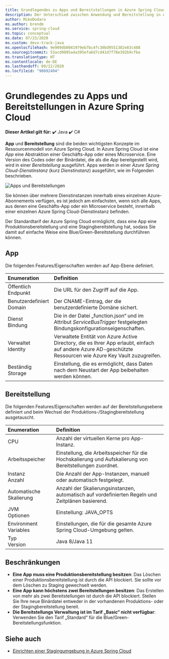 ```yaml
---
title: Grundlegendes zu Apps und Bereitstellungen in Azure Spring Cloud
description: Der Unterschied zwischen Anwendung und Bereitstellung in Azure Spring Cloud.
author: MikeDodaro
ms.author: brendm
ms.service: spring-cloud
ms.topic: conceptual
ms.date: 07/23/2020
ms.custom: devx-track-java
ms.openlocfilehash: 9e909db0041979eb7bc4fc30bd9551382e83c488
ms.sourcegitcommit: 53acd9895a4a395efa6d7cd41d7f78e392b9cfbe
ms.translationtype: HT
ms.contentlocale: de-DE
ms.lasthandoff: 09/22/2020
ms.locfileid: "90892494"
---
```

# <a name="understand-app-and-deployment-in-azure-spring-cloud"></a>Grundlegendes zu Apps und Bereitstellungen in Azure Spring Cloud

**Dieser Artikel gilt für:** ✔️ Java ✔️ C#

**App** und **Bereitstellung** sind die beiden wichtigsten Konzepte im Ressourcenmodell von Azure Spring Cloud. In Azure Spring Cloud ist eine *App* eine Abstraktion einer Geschäfts-App oder eines Microservice.  Eine Version des Codes oder der Binärdatei, die als die *App* bereitgestellt wird, wird in einer *Bereitstellung* ausgeführt.  Apps werden in einer *Azure Spring Cloud-Dienstinstanz* (kurz *Dienstinstanz*) ausgeführt, wie im Folgenden beschrieben.

 ![Apps und Bereitstellungen](./media/spring-cloud-app-and-deployment/app-deployment-rev.png)

Sie können über mehrere Dienstinstanzen innerhalb eines einzelnen Azure-Abonnements verfügen, es ist jedoch am einfachsten, wenn sich alle Apps, aus denen eine Geschäfts-App oder ein Microservice besteht, innerhalb einer einzelnen Azure Spring Cloud-Dienstinstanz befinden.

Der Standardtarif der Azure Spring Cloud ermöglicht, dass eine App eine Produktionsbereitstellung und eine Stagingbereitstellung hat, sodass Sie damit auf einfache Weise eine Blue/Green-Bereitstellung durchführen können.

## <a name="app"></a>App
Die folgenden Features/Eigenschaften werden auf App-Ebene definiert.

| Enumeration | Definition |
|:--|:----------------|
| Öffentlich</br>Endpunkt | Die URL für den Zugriff auf die App. |
| Benutzerdefiniert</br>Domain | Der CNAME-Eintrag, der die benutzerdefinierte Domäne sichert. |
| Dienst</br>Bindung | Die in der Datei „function.json“ und im Attribut *ServiceBusTrigger* festgelegten Bindungskonfigurationseigenschaften. |
| Verwaltet</br>Identity | Verwaltete Entität von Azure Active Directory, die es Ihrer App erlaubt, einfach auf andere Azure AD-geschützte Ressourcen wie Azure Key Vault zuzugreifen. |
| Beständig</br>Storage | Einstellung, die es ermöglicht, dass Daten nach dem Neustart der App beibehalten werden können. |

## <a name="deployment"></a>Bereitstellung

Die folgenden Features/Eigenschaften werden auf der Bereitstellungsebene definiert und beim Wechsel der Produktions-/Stagingbereitstellung ausgetauscht.

| Enumeration | Definition |
|:--|:----------------|
| CPU | Anzahl der virtuellen Kerne pro App-Instanz. |
| Arbeitsspeicher | Einstellung, die Arbeitsspeicher für die Hochskalierung und Aufskalierung von Bereitstellungen zuordnet. |
| Instanz</br>Anzahl | Die Anzahl der App-Instanzen, manuell oder automatisch festgelegt. |
| Automatische Skalierung | Anzahl der Skalierungsinstanzen, automatisch auf vordefinierten Regeln und Zeitplänen basierend. |
| JVM</br>Optionen | Einstellung: JAVA_OPTS |
| Environment</br>Variables | Einstellungen, die für die gesamte Azure Spring Cloud-Umgebung gelten. |
| Typ</br>Version | Java 8/Java 11|

## <a name="restrictions"></a>Beschränkungen

* **Eine App muss eine Produktionsbereitstellung besitzen**: Das Löschen einer Produktionsbereitstellung ist durch die API blockiert. Sie sollte vor dem Löschen zu Staging gewechselt werden.
* **Eine App kann höchstens zwei Bereitstellungen besitzen**: Das Erstellen von mehr als zwei Bereitstellungen ist durch die API blockiert. Stellen Sie Ihre neue Binärdatei entweder in der vorhandenen Produktions- oder der Stagingbereitstellung bereit.
* **Die Bereitstellungs Verwaltung ist im Tarif „Basic“ nicht verfügbar**: Verwenden Sie den Tarif „Standard“ für die Blue/Green-Bereitstellungsfunktion.

## <a name="see-also"></a>Siehe auch
* [Einrichten einer Stagingumgebung in Azure Spring Cloud](spring-cloud-howto-staging-environment.md)
